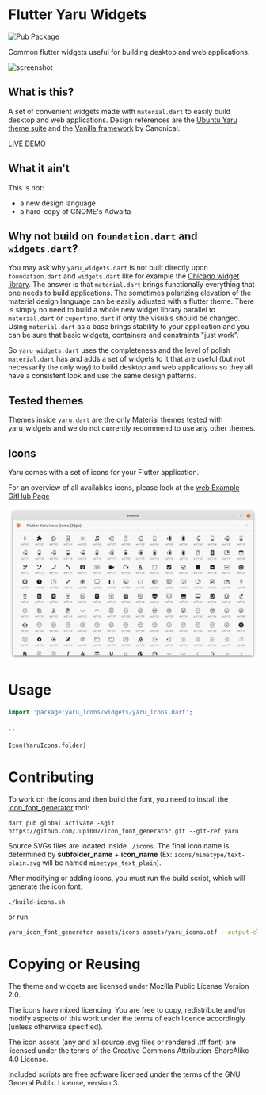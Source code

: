 # Flutter Yaru Widgets

[![Pub Package](https://img.shields.io/pub/v/yaru_widgets.svg)](https://pub.dev/packages/yaru_widgets)

Common flutter widgets useful for building desktop and web applications.

![screenshot](https://raw.githubusercontent.com/ubuntu/yaru_widgets.dart/main/.github/images/screenshot.png)

## What is this?

A set of convenient widgets made with `material.dart` to easily build desktop and web applications.
Design references are the [Ubuntu Yaru theme suite](https://github.com/ubuntu/yaru) and the [Vanilla framework](https://vanillaframework.io/) by Canonical.

[LIVE DEMO](https://ubuntu.github.io/yaru_widgets.dart/)

## What it ain't

This is not:

- a new design language
- a hard-copy of GNOME's Adwaita

## Why not build on `foundation.dart` and `widgets.dart`?

You may ask why `yaru_widgets.dart` is not built directly upon `foundation.dart` and `widgets.dart` like for example the [Chicago widget library](https://github.com/tvolkert/chicago).
The answer is that `material.dart` brings functionally everything that one needs to build applications. The sometimes polarizing elevation of the material design language can be easily adjusted with a flutter theme. There is simply no need to build a whole new widget library parallel to `material.dart` or `cupertino.dart` if only the visuals should be changed. Using `material.dart` as a base brings stability to your application and you can be sure that basic widgets, containers and constraints "just work".

So `yaru_widgets.dart` uses the completeness and the level of polish `material.dart` has and adds a set of widgets to it that are useful (but not necessarily the only way) to build desktop and web applications so they all have a consistent look and use the same design patterns.

## Tested themes

Themes inside [`yaru.dart`](https://github.com/ubuntu/yaru.dart) are the only Material themes tested with yaru_widgets and we do not currently recommend to use any other themes.

## Icons

Yaru comes with a set of icons for your Flutter application.

For an overview of all availables icons, please look at the [web Example GitHub Page](https://ubuntu.github.io/yaru_icons.dart/)

![example](.github/images/icons.png)

# Usage

```dart
import 'package:yaru_icons/widgets/yaru_icons.dart';

...

Icon(YaruIcons.folder)
```

# Contributing

To work on the icons and then build the font, you need to install the [icon_font_generator](https://github.com/rbcprolabs/icon_font_generator) tool:

```console
dart pub global activate -sgit https://github.com/Jupi007/icon_font_generator.git --git-ref yaru
```

Source SVGs files are located inside `./icons`. The final icon name is determined by **subfolder_name** + **icon_name** (Ex: `icons/mimetype/text-plain.svg` will be named `mimetype_text_plain`).

After modifying or adding icons, you must run the build script, which will generate the icon font:

``` console
./build-icons.sh
```

or run

```bash
yaru_icon_font_generator assets/icons assets/yaru_icons.otf --output-class-file=lib/src/yaru_icons.dart -r
```

# Copying or Reusing

The theme and widgets are licensed under Mozilla Public License Version 2.0.

The icons have mixed licencing. You are free to copy, redistribute and/or modify aspects of this work under the terms of each licence accordingly (unless otherwise specified).

The icon assets (any and all source .svg files or rendered .ttf font) are licensed under the terms of the Creative Commons Attribution-ShareAlike 4.0 License.

Included scripts are free software licensed under the terms of the GNU General Public License, version 3.
